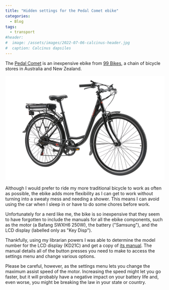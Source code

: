 ```yaml
---
title: "Hidden settings for the Pedal Comet ebike"
categories:
  - Blog
tags:
  - transport
#header:
#  image: /assets/images/2022-07-06-calcinus-header.jpg
#  caption: Calcinus dapsiles
---
```


The [Pedal Comet](https://www.99bikes.com.au/pedal-comet-st-electric-cruiser-bike-black-orange) is an inexpensive ebike
from [99 Bikes](https://www.99bikes.com.au/), a chain of bicycle stores in Australia and New Zealand.

![Pedal Comet bike](/assets/images/pedal-comet.png)

Although I would prefer to ride my more traditional bicycle to work as often as possible, the ebike adds more flexibility
as I can get to work without turning into a sweaty mess and needing a shower. This means I can avoid using the car when I
sleep in or have to do some chores before work.

Unfortunately for a nerd like me, the bike is so inexpensive that they seem to have forgotten to include the manuals for
all the ebike components, such as the motor (a Bafang SWXH6 250W), the battery ("Samsung"), and the LCD display (labelled
only as "Key Disp").

Thankfully, using my librarian powers I was able to determine the model number for the LCD display (KD21C) and get a copy
of [its manual](/assets/pdf/kd21c.pdf). The manual details all of the button presses you need to make to access the settings
menu and change various options.

Please be careful, however, as the settings menu lets you change the maximum assist speed of the motor. Increasing the
speed might let you go faster, but it will probably have a negative impact on your battery life and, even worse, you might
be breaking the law in your state or country.
